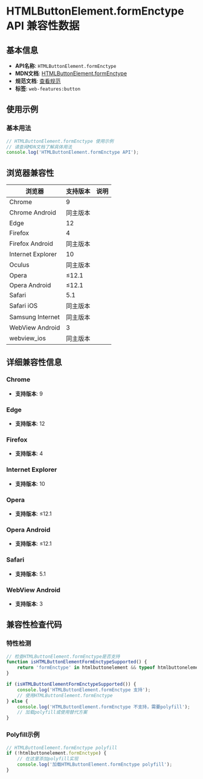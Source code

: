 # HTMLButtonElement.formEnctype API 兼容性数据

## 基本信息

- **API名称**: `HTMLButtonElement.formEnctype`
- **MDN文档**: [HTMLButtonElement.formEnctype](https://developer.mozilla.org/docs/Web/API/HTMLButtonElement/formEnctype)
- **规范文档**: [查看规范](https://html.spec.whatwg.org/multipage/form-control-infrastructure.html#dom-fs-formenctype)
- **标签**: `web-features:button`

## 使用示例

### 基本用法

```javascript
// HTMLButtonElement.formEnctype 使用示例
// 请查阅MDN文档了解具体用法
console.log('HTMLButtonElement.formEnctype API');
```

## 浏览器兼容性

| 浏览器 | 支持版本 | 说明 |
|--------|----------|------|
| Chrome | 9 |  |
| Chrome Android | 同主版本 |  |
| Edge | 12 |  |
| Firefox | 4 |  |
| Firefox Android | 同主版本 |  |
| Internet Explorer | 10 |  |
| Oculus | 同主版本 |  |
| Opera | ≤12.1 |  |
| Opera Android | ≤12.1 |  |
| Safari | 5.1 |  |
| Safari iOS | 同主版本 |  |
| Samsung Internet | 同主版本 |  |
| WebView Android | 3 |  |
| webview_ios | 同主版本 |  |

## 详细兼容性信息

### Chrome

- **支持版本**: 9

### Edge

- **支持版本**: 12

### Firefox

- **支持版本**: 4

### Internet Explorer

- **支持版本**: 10

### Opera

- **支持版本**: ≤12.1

### Opera Android

- **支持版本**: ≤12.1

### Safari

- **支持版本**: 5.1

### WebView Android

- **支持版本**: 3

## 兼容性检查代码

### 特性检测

```javascript
// 检查HTMLButtonElement.formEnctype是否支持
function isHTMLButtonElementFormEnctypeSupported() {
    return 'formEnctype' in htmlbuttonelement && typeof htmlbuttonelement.formEnctype === 'function';
}

if (isHTMLButtonElementFormEnctypeSupported()) {
    console.log('HTMLButtonElement.formEnctype 支持');
    // 使用HTMLButtonElement.formEnctype
} else {
    console.log('HTMLButtonElement.formEnctype 不支持，需要polyfill');
    // 加载polyfill或使用替代方案
}
```

### Polyfill示例

```javascript
// HTMLButtonElement.formEnctype polyfill
if (!htmlbuttonelement.formEnctype) {
    // 在这里添加polyfill实现
    console.log('加载HTMLButtonElement.formEnctype polyfill');
}
```

